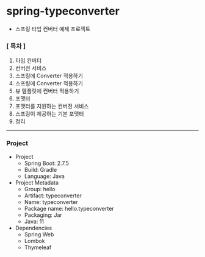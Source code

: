 # spring-typeconverter

- 스프링 타입 컨버터 예제 프로젝트

### [ 목차 ]
1. 타입 컨버터
2. 컨버전 서비스
3. 스프링에 Converter 적용하기
4. 스프링에 Converter 적용하기
5. 뷰 템플릿에 컨버터 적용하기
6. 포맷터
7. 포맷터를 지원하는 컨버전 서비스
8. 스프링이 제공하는 기본 포맷터
9. 정리

----

### Project

- Project
    - Spring Boot: 2.7.5
    - Build: Gradle
    - Language: Java
- Project Metadata
    - Group: hello
    - Artifact: typeconverter
    - Name: typeconverter
    - Package name: hello.typeconverter
    - Packaging: Jar
    - Java: 11
- Dependencies
    - Spring Web
    - Lombok
    - Thymeleaf